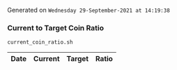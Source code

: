 Generated on `Wednesday 29-September-2021 at 14:19:38`

### Current to Target Coin Ratio
`current_coin_ratio.sh`

Date|Current|Target|Ratio
---|---|---|---
